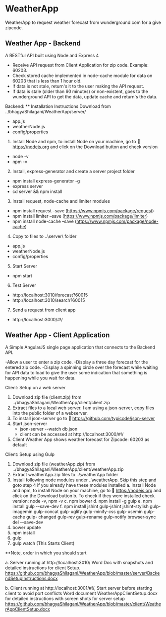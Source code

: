# WeatherApp
WeatherApp to request weather forecast from wunderground.com for a give zipcode.

Weather App - Backend
----------------------
A RESTful API built using Node and Express 4 

- Receive API request from Client Application for zip code. Example: 60203.
- Check stored cache implemented in node-cache module for data on 60203 that is less than 1 hour old.
- If data is not stale, return's it to the user making the API request.
- If data is stale (older than 60 minutes) or non-existent, goes to the wunderground API to get the data, update cache and return's the data.

Backend: ** Installation Instructions
Download from ../bhagyaShilagani/WeatherApp/server/
- app.js
- weatherNode.js
- config/properties

1.	Install Node and npm, to install Node on your machine, go to  https://nodejs.org and click on the Download button and check version
  -	node -v
  -	npm -v
2.	Install, express-generator and create a server project folder
  -	npm install express-generator -g
  -	express server
  -	cd server && npm install
3.	Install request, node-cache and limiter modules
  -	npm install request –save (https://www.npmjs.com/package/request)
  -	npm install limiter –save (https://www.npmjs.com/package/limiter)
  -	npm install node-cache –save (https://www.npmjs.com/package/node-cache)
4.	Copy to files to ..\server\ folder
  - app.js
  - weatherNode.js
  - config/properties
5.	Start Server 
  - npm start 
6.	Test Server 
  - http://localhost:3010/forecast?60015
  - http://localhost:3010/search?60015 
7.	Send a request from client app 
  - http://localhost:3000/#!/

Weather App - Client Application
---------------------------------
A Simple AngularJS single page application that connects to the Backend API. 

-Allow a user to enter a zip code.
-Display a three day forecast for the entered zip code.
-Display a spinning circle over the forecast while waiting for API data to load to give the user some indication that something is happening while you wait for data.

Client: Setup on a web server
1.	Download zip file (client.zip) from ../bhagyaShilagani/WeatherApp/client/client.zip
2. 	Extract files to a local web server. I am using a json-server, copy files into the public folder of a webserver.
2.	To install json-server go to  https://github.com/typicode/json-server
3.	Start json-server
	- json-server --watch db.json
	- client can be accessed at http://localhost:3000/#!/
4.	Client Weather App shows weather forecast for Zipcode: 60203 as default
	  
Client: Setup using Gulp
1.	Download zip file (weatherApp.zip) from ../bhagyaShilagani/WeatherApp/client/weatherApp.zip
2.	Extract weatherApp.zip files to ..\weatherApp folder 
3.	Install following node modules under ..\weatherApp\. Skip this step and goto step 4 if you already have these modules installed
  a.	Install Node and npm, to install Node on your machine, go to  https://nodejs.org and click on the Download button
  b.	To check if they were installed check version: node -v, npm -v
  c.	npm bower
  d.	npm install -g gulp
  e.	npm install gulp --save-dev
  f.	npm install jshint gulp-jshint jshint-stylish gulp-imagemin gulp-concat gulp-uglify gulp-minify-css gulp-usemin gulp-cache gulp-  changed gulp-rev gulp-rename gulp-notify  browser-sync del --save-dev
4.	bower update
5.	npm install
6.	gulp
7.	gulp watch (This Starts Client)

**Note, order in which you should start

   a. Server running at http://localhost:3010/
    Word Doc with snapshots and detailed instructions for client Setup.
    https://github.com/bhagyaShilagani/WeatherApp/blob/master/server/BackendSetupInstructions.docx
   
   b. Client running at http://localhost:3001/#!/, Start server before starting client to avoid port conflicts
    Word document WeatherAppClientSetup.docx for detailed instructions with screen shots for server setup
    https://github.com/bhagyaShilagani/WeatherApp/blob/master/client/WeatherAppClientSetup.docx
